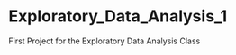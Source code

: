 Exploratory_Data_Analysis_1
===========================

First Project for the Exploratory Data Analysis Class 
